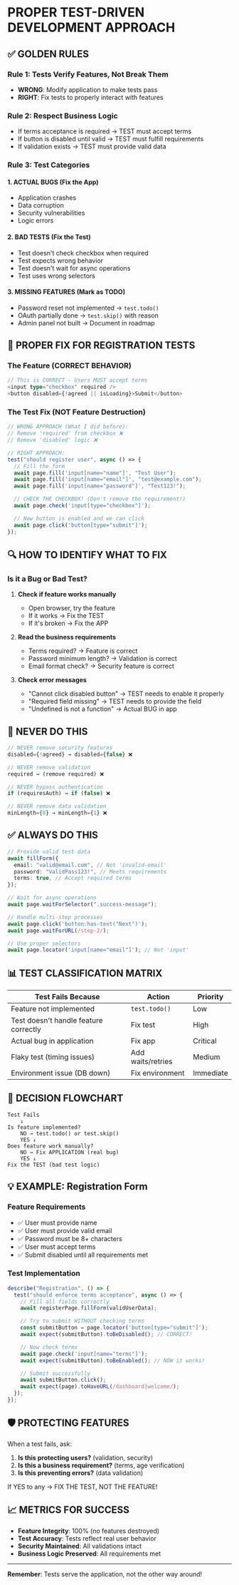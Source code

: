 # PROPER TEST-DRIVEN DEVELOPMENT APPROACH

## ✅ GOLDEN RULES

### Rule 1: Tests Verify Features, Not Break Them

- **WRONG**: Modify application to make tests pass
- **RIGHT**: Fix tests to properly interact with features

### Rule 2: Respect Business Logic

- If terms acceptance is required → TEST must accept terms
- If button is disabled until valid → TEST must fulfill requirements
- If validation exists → TEST must provide valid data

### Rule 3: Test Categories

#### 1. ACTUAL BUGS (Fix the App)

- Application crashes
- Data corruption
- Security vulnerabilities
- Logic errors

#### 2. BAD TESTS (Fix the Test)

- Test doesn't check checkbox when required
- Test expects wrong behavior
- Test doesn't wait for async operations
- Test uses wrong selectors

#### 3. MISSING FEATURES (Mark as TODO)

- Password reset not implemented → `test.todo()`
- OAuth partially done → `test.skip()` with reason
- Admin panel not built → Document in roadmap

## 📝 PROPER FIX FOR REGISTRATION TESTS

### The Feature (CORRECT BEHAVIOR)

```typescript
// This is CORRECT - Users MUST accept terms
<input type="checkbox" required />
<button disabled={!agreed || isLoading}>Submit</button>
```

### The Test Fix (NOT Feature Destruction)

```typescript
// WRONG APPROACH (What I did before):
// Remove 'required' from checkbox ❌
// Remove 'disabled' logic ❌

// RIGHT APPROACH:
test("should register user", async () => {
  // Fill the form
  await page.fill('input[name="name"]', "Test User");
  await page.fill('input[name="email"]', "test@example.com");
  await page.fill('input[name="password"]', "Test123!");

  // CHECK THE CHECKBOX! (Don't remove the requirement!)
  await page.check('input[type="checkbox"]');

  // Now button is enabled and we can click
  await page.click('button[type="submit"]');
});
```

## 🔍 HOW TO IDENTIFY WHAT TO FIX

### Is it a Bug or Bad Test?

1. **Check if feature works manually**
   - Open browser, try the feature
   - If it works → Fix the TEST
   - If it's broken → Fix the APP

2. **Read the business requirements**
   - Terms required? → Feature is correct
   - Password minimum length? → Validation is correct
   - Email format check? → Security feature is correct

3. **Check error messages**
   - "Cannot click disabled button" → TEST needs to enable it properly
   - "Required field missing" → TEST needs to provide the field
   - "Undefined is not a function" → Actual BUG in app

## 🚫 NEVER DO THIS

```typescript
// NEVER remove security features
disabled={!agreed} → disabled={false} ❌

// NEVER remove validation
required → (remove required) ❌

// NEVER bypass authentication
if (requiresAuth) → if (false) ❌

// NEVER remove data validation
minLength={8} → minLength={1} ❌
```

## ✅ ALWAYS DO THIS

```typescript
// Provide valid test data
await fillForm({
  email: "valid@email.com", // Not 'invalid-email'
  password: "ValidPass123!", // Meets requirements
  terms: true, // Accept required terms
});

// Wait for async operations
await page.waitForSelector(".success-message");

// Handle multi-step processes
await page.click('button:has-text("Next")');
await page.waitForURL(/step-2/);

// Use proper selectors
await page.locator('input[name="email"]'); // Not 'input'
```

## 📊 TEST CLASSIFICATION MATRIX

| Test Fails Because                    | Action            | Priority  |
| ------------------------------------- | ----------------- | --------- |
| Feature not implemented               | `test.todo()`     | Low       |
| Test doesn't handle feature correctly | Fix test          | High      |
| Actual bug in application             | Fix app           | Critical  |
| Flaky test (timing issues)            | Add waits/retries | Medium    |
| Environment issue (DB down)           | Fix environment   | Immediate |

## 🎯 DECISION FLOWCHART

```
Test Fails
    ↓
Is feature implemented?
    NO → test.todo() or test.skip()
    YES ↓
Does feature work manually?
    NO → Fix APPLICATION (real bug)
    YES ↓
Fix the TEST (bad test logic)
```

## 💡 EXAMPLE: Registration Form

### Feature Requirements

- ✅ User must provide name
- ✅ User must provide valid email
- ✅ Password must be 8+ characters
- ✅ User must accept terms
- ✅ Submit disabled until all requirements met

### Test Implementation

```typescript
describe("Registration", () => {
  test("should enforce terms acceptance", async () => {
    // Fill all fields correctly
    await registerPage.fillForm(validUserData);

    // Try to submit WITHOUT checking terms
    const submitButton = page.locator('button[type="submit"]');
    await expect(submitButton).toBeDisabled(); // CORRECT!

    // Now check terms
    await page.check('input[name="terms"]');
    await expect(submitButton).toBeEnabled(); // NOW it works!

    // Submit successfully
    await submitButton.click();
    await expect(page).toHaveURL(/dashboard|welcome/);
  });
});
```

## 🛡️ PROTECTING FEATURES

When a test fails, ask:

1. **Is this protecting users?** (validation, security)
2. **Is this a business requirement?** (terms, age verification)
3. **Is this preventing errors?** (data validation)

If YES to any → FIX THE TEST, NOT THE FEATURE!

## 📈 METRICS FOR SUCCESS

- **Feature Integrity**: 100% (no features destroyed)
- **Test Accuracy**: Tests reflect real user behavior
- **Security Maintained**: All validations intact
- **Business Logic Preserved**: All requirements met

---

**Remember**: Tests serve the application, not the other way around!
